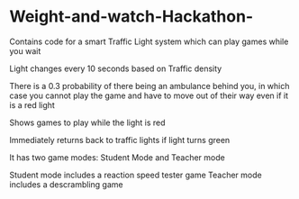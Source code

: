 # Weight-and-watch-Hackathon-
Contains code for a smart Traffic Light system which can play games while you wait

Light changes every 10 seconds based on Traffic density 

There is a 0.3 probability of there being an ambulance behind you, in which case you cannot play the game and have to move out of their way even if it is a red light

Shows games to play while the light is red 

Immediately returns back to traffic lights if light turns green 

It has two game modes: Student Mode and Teacher mode

Student mode includes a reaction speed tester game 
Teacher mode includes a descrambling game
